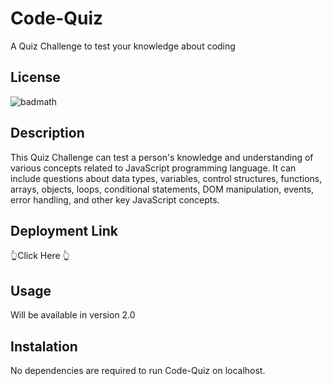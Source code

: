 # Code-Quiz
A Quiz Challenge to test your knowledge about coding

## License
![badmath](https://img.shields.io/bower/l/mi)

## Description
This Quiz Challenge can test a person's knowledge and understanding of various concepts related to JavaScript programming language. It can include questions about data types, variables, control structures, functions, arrays, objects, loops, conditional statements, DOM manipulation, events, error handling, and other key JavaScript concepts. 

## Deployment Link


👆Click Here 👆

## Usage
Will be available in version 2.0

## Instalation

No dependencies are required to run Code-Quiz on localhost.
